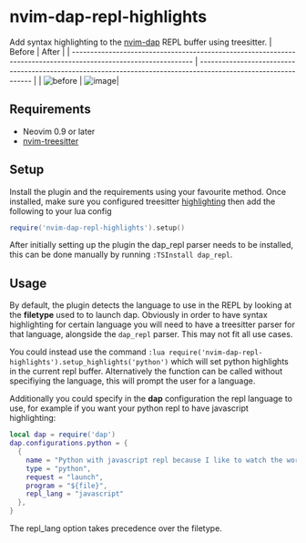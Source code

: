 # nvim-dap-repl-highlights
Add syntax highlighting to the [nvim-dap](https://github.com/mfussenegger/nvim-dap) REPL buffer using treesitter.
| Before                                                                                                          | After                                                                                                          |
| --------------------------------------------------------------------------------------------------------------- | -------------------------------------------------------------------------------------------------------------- |
| ![before](https://user-images.githubusercontent.com/20954878/235993939-a3ad95eb-9dfa-41a4-b70e-3a4e890e2adf.png) | ![image](https://user-images.githubusercontent.com/20954878/235993604-642fe658-6cc9-40e0-846c-00df11d963e1.png)|

## Requirements
* Neovim 0.9 or later
* [nvim-treesitter](https://github.com/nvim-treesitter/nvim-treesitter)

## Setup
Install the plugin and the requirements using your favourite method. Once installed, make sure you configured treesitter [highlighting](https://github.com/nvim-treesitter/nvim-treesitter#modules) then add the following to your lua config
```lua
require('nvim-dap-repl-highlights').setup()
```
After initially setting up the plugin the dap_repl parser needs to be installed, this can be done manually by running `:TSInstall dap_repl`.

## Usage
By default, the plugin detects the language to use in the REPL by looking at the **filetype** used to to launch dap. Obviously in order to have syntax highlighting for certain language you will need to have a treesitter parser for that language, alongside the `dap_repl` parser.
This may not fit all use cases.

You could instead use the command `:lua require('nvim-dap-repl-highlights').setup_highlights('python')` which will set python highlights in the current repl buffer. 
Alternatively the function can be called without specifiying the language, this will prompt the user for a language.

Additionally you could specify in the **dap** configuration the repl language to use, for example if you want your python repl to have javascript highlighting:
```lua
local dap = require('dap')
dap.configurations.python = {
  {
    name = "Python with javascript repl because I like to watch the world burn 🔥🔥🔥",
    type = "python",
    request = "launch",
    program = "${file}",
    repl_lang = "javascript"
  },
}
```
The repl_lang option takes precedence over the filetype.

